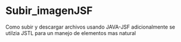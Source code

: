 # Subir_imagenJSF

Como subir y descargar archivos usando JAVA-JSF 
adicionalmente se utilzia JSTL para un manejo de elementos mas natural
